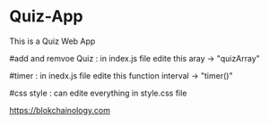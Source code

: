 # Quiz-App
This is a Quiz Web App 

#add and remvoe Quiz :
in index.js file edite this aray -> "quizArray" 

#timer : 
in inedx.js file edite this function interval -> "timer()"

#css style : 
can edite everything in style.css file


https://blokchainology.com

